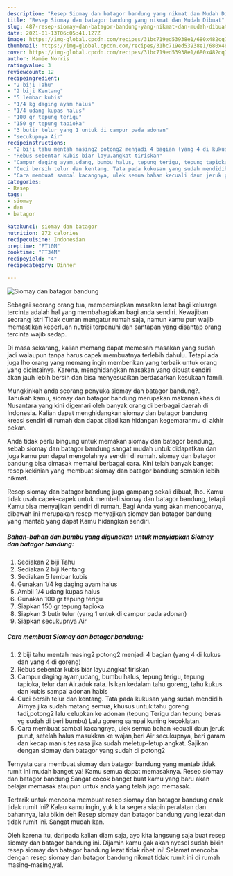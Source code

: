 ```yaml
---
description: "Resep Siomay dan batagor bandung yang nikmat dan Mudah Dibuat"
title: "Resep Siomay dan batagor bandung yang nikmat dan Mudah Dibuat"
slug: 487-resep-siomay-dan-batagor-bandung-yang-nikmat-dan-mudah-dibuat
date: 2021-01-13T06:05:41.127Z
image: https://img-global.cpcdn.com/recipes/31bc719ed53938e1/680x482cq70/siomay-dan-batagor-bandung-foto-resep-utama.jpg
thumbnail: https://img-global.cpcdn.com/recipes/31bc719ed53938e1/680x482cq70/siomay-dan-batagor-bandung-foto-resep-utama.jpg
cover: https://img-global.cpcdn.com/recipes/31bc719ed53938e1/680x482cq70/siomay-dan-batagor-bandung-foto-resep-utama.jpg
author: Mamie Norris
ratingvalue: 3
reviewcount: 12
recipeingredient:
- "2 biji Tahu"
- "2 biji Kentang"
- "5 lembar kubis"
- "1/4 kg daging ayam halus"
- "1/4 udang kupas halus"
- "100 gr tepung terigu"
- "150 gr tepung tapioka"
- "3 butir telur yang 1 untuk di campur pada adonan"
- "secukupnya Air"
recipeinstructions:
- "2 biji tahu mentah masing2 potong2 menjadi 4 bagian (yang 4 di kukus dan yang 4 di goreng)"
- "Rebus sebentar kubis biar layu.angkat tiriskan"
- "Campur daging ayam,udang, bumbu halus, tepung terigu, tepung tapioka, telur dan Air.aduk rata. Isikan kedalam tahu goreng, tahu kukus dan kubis sampai adonan habis"
- "Cuci bersih telur dan kentang. Tata pada kukusan yang sudah mendidih Airnya.jika sudah matang semua, khusus untuk tahu goreng tadi,potong2 lalu celupkan ke adonan (tepung Terigu dan tepung beras yg sudah di beri bumbu) Lalu goreng sampai kuning kecoklatan."
- "Cara membuat sambal kacangnya, ulek semua bahan kecuali daun jeruk purut, setelah halus masukkan ke wajan,beri Air secukupnya, beri garam dan kecap manis,tes rasa jika sudah meletup-letup angkat. Sajikan dengan siomay dan batagor yang sudah di potong2"
categories:
- Resep
tags:
- siomay
- dan
- batagor

katakunci: siomay dan batagor 
nutrition: 272 calories
recipecuisine: Indonesian
preptime: "PT10M"
cooktime: "PT34M"
recipeyield: "4"
recipecategory: Dinner

---
```



![Siomay dan batagor bandung](https://img-global.cpcdn.com/recipes/31bc719ed53938e1/680x482cq70/siomay-dan-batagor-bandung-foto-resep-utama.jpg)

Sebagai seorang orang tua, mempersiapkan masakan lezat bagi keluarga tercinta adalah hal yang membahagiakan bagi anda sendiri. Kewajiban seorang istri Tidak cuman mengatur rumah saja, namun kamu pun wajib memastikan keperluan nutrisi terpenuhi dan santapan yang disantap orang tercinta wajib sedap.

Di masa  sekarang, kalian memang dapat memesan masakan yang sudah jadi walaupun tanpa harus capek membuatnya terlebih dahulu. Tetapi ada juga lho orang yang memang ingin memberikan yang terbaik untuk orang yang dicintainya. Karena, menghidangkan masakan yang dibuat sendiri akan jauh lebih bersih dan bisa menyesuaikan berdasarkan kesukaan famili. 



Mungkinkah anda seorang penyuka siomay dan batagor bandung?. Tahukah kamu, siomay dan batagor bandung merupakan makanan khas di Nusantara yang kini digemari oleh banyak orang di berbagai daerah di Indonesia. Kalian dapat menghidangkan siomay dan batagor bandung kreasi sendiri di rumah dan dapat dijadikan hidangan kegemaranmu di akhir pekan.

Anda tidak perlu bingung untuk memakan siomay dan batagor bandung, sebab siomay dan batagor bandung sangat mudah untuk didapatkan dan juga kamu pun dapat mengolahnya sendiri di rumah. siomay dan batagor bandung bisa dimasak memalui berbagai cara. Kini telah banyak banget resep kekinian yang membuat siomay dan batagor bandung semakin lebih nikmat.

Resep siomay dan batagor bandung juga gampang sekali dibuat, lho. Kamu tidak usah capek-capek untuk membeli siomay dan batagor bandung, tetapi Kamu bisa menyajikan sendiri di rumah. Bagi Anda yang akan mencobanya, dibawah ini merupakan resep menyajikan siomay dan batagor bandung yang mantab yang dapat Kamu hidangkan sendiri.

<!--inarticleads1-->

##### Bahan-bahan dan bumbu yang digunakan untuk menyiapkan Siomay dan batagor bandung:

1. Sediakan 2 biji Tahu
1. Sediakan 2 biji Kentang
1. Sediakan 5 lembar kubis
1. Gunakan 1/4 kg daging ayam halus
1. Ambil 1/4 udang kupas halus
1. Gunakan 100 gr tepung terigu
1. Siapkan 150 gr tepung tapioka
1. Siapkan 3 butir telur (yang 1 untuk di campur pada adonan)
1. Siapkan secukupnya Air




<!--inarticleads2-->

##### Cara membuat Siomay dan batagor bandung:

1. 2 biji tahu mentah masing2 potong2 menjadi 4 bagian (yang 4 di kukus dan yang 4 di goreng)
1. Rebus sebentar kubis biar layu.angkat tiriskan
1. Campur daging ayam,udang, bumbu halus, tepung terigu, tepung tapioka, telur dan Air.aduk rata. Isikan kedalam tahu goreng, tahu kukus dan kubis sampai adonan habis
1. Cuci bersih telur dan kentang. Tata pada kukusan yang sudah mendidih Airnya.jika sudah matang semua, khusus untuk tahu goreng tadi,potong2 lalu celupkan ke adonan (tepung Terigu dan tepung beras yg sudah di beri bumbu) Lalu goreng sampai kuning kecoklatan.
1. Cara membuat sambal kacangnya, ulek semua bahan kecuali daun jeruk purut, setelah halus masukkan ke wajan,beri Air secukupnya, beri garam dan kecap manis,tes rasa jika sudah meletup-letup angkat. Sajikan dengan siomay dan batagor yang sudah di potong2




Ternyata cara membuat siomay dan batagor bandung yang mantab tidak rumit ini mudah banget ya! Kamu semua dapat memasaknya. Resep siomay dan batagor bandung Sangat cocok banget buat kamu yang baru akan belajar memasak ataupun untuk anda yang telah jago memasak.

Tertarik untuk mencoba membuat resep siomay dan batagor bandung enak tidak rumit ini? Kalau kamu ingin, yuk kita segera siapin peralatan dan bahannya, lalu bikin deh Resep siomay dan batagor bandung yang lezat dan tidak rumit ini. Sangat mudah kan. 

Oleh karena itu, daripada kalian diam saja, ayo kita langsung saja buat resep siomay dan batagor bandung ini. Dijamin kamu gak akan nyesel sudah bikin resep siomay dan batagor bandung lezat tidak ribet ini! Selamat mencoba dengan resep siomay dan batagor bandung nikmat tidak rumit ini di rumah masing-masing,ya!.

